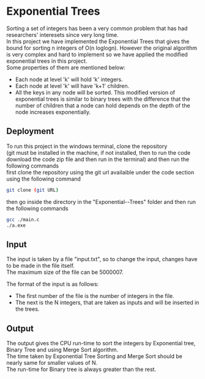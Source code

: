 
# Exponential Trees
Sorting a set of integers has been a very common problem that has had researchers' interesets since very long time.  
In this project we have implemented the Exponential Trees that gives the bound for sorting n integers of O(n loglogn). However the original algorithm is very complex and hard to implement so we have applied the modified exponential trees in this project.  
Some properties of them are mentioned below:
* Each node at level 'k' will hold 'k' integers.
* Each node at level 'k' will have 'k+1' children.
* All the keys in any node will be sorted. 
This modified version of exponential trees is similar to binary trees with the difference that the number of children that a node can hold depends on the depth of the node increases exponentially.  

## Deployment

To run this project in the windows terminal,
clone the repository  
(git must be installed in the machine, if not installed, then to run the code download the code zip file and then run in the terminal) and then run the following commands  
first clone the repository using the git url availaible under the code section using the following command  



```bash
git clone (git URL)
```
then go inside the directory in the "Exponential--Trees" folder and then run the following commands  
```bash
gcc ./main.c
./a.exe
```


## Input
The input is taken by a file "input.txt", so to change the input, changes have to be made in the file itself.  
The maximum size of the file can be 5000007.  

The format of the input is as follows:  
* The first number of the file is the number of integers in the file.
* The next is the N integers, that are taken as inputs and will be inserted in the trees.
## Output
The output gives the CPU run-time to sort the integers by Exponential tree, Binary Tree and using Merge Sort algorithm.  
The time taken by Exponential Tree Sorting and Merge Sort should be nearly same for smaller values of N.  
The run-time for Binary tree is always greater than the rest.
